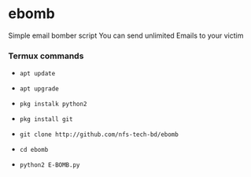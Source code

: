 # ebomb
Simple email bomber script
You can send unlimited Emails to your victim

### Termux commands

* `apt update`

* `apt upgrade`

* `pkg instalk python2`

* `pkg install git`

* `git clone http://github.com/nfs-tech-bd/ebomb`

* `cd ebomb`

* `python2 E-BOMB.py`
